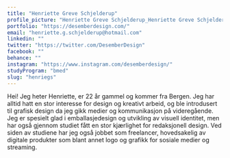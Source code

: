 ```yaml
---
title: "Henriette Greve Schjelderup"
profile_picture: "Henriette Greve Schjelderup_Henriette Greve Schjelderup.jpg"
portfolio: "https://desemberdesign.com/"
email: "henriette.g.schjelderup@hotmail.com"
linkedin: ""
twitter: "https://twitter.com/DesemberDesign"
facebook: ""
behance: ""
instagram: "https://www.instagram.com/desemberdesign/"
studyProgram: "bmed"
slug: "henriegs"
---
```


Hei! Jeg heter Henriette, er 22 år gammel og kommer fra Bergen.
Jeg har alltid hatt en stor interesse for design og kreativt arbeid, og ble introdusert til grafisk design da jeg gikk medier og kommunikasjon på videregående. Jeg er spesielt glad i emballasjedesign og utvikling av visuell identitet, men har også gjennom studiet fått en stor kjærlighet for redaksjonell design. Ved siden av studiene har jeg også jobbet som freelancer, hovedsakelig av digitale produkter som blant annet logo og grafikk for sosiale medier og streaming.
